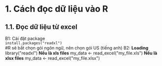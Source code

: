 # 1. Cách đọc dữ liệu vào R
## 1.1. Đọc dữ liệu từ excel
B1: Cài đặt package    
    `install.packages("readxl")`   
#R sẽ bắt chọn gói ngôn ngữ, nên chọn gói US (tiếng anh)
B2:
**Loading**
library("readxl")
**Nếu là xls files**
my_data <- read_excel("my_file.xls")
**Nếu là xlsx files**
my_data <- read_excel("my_file.xlsx")

